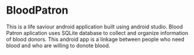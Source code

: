 # BloodPatron
This is a life saviour android application built using android studio.
Blood Patron aplication uses SQLite database to collect and organize information of blood donors.
This android app is a linkage between people who need blood and who are willing to donote blood.
